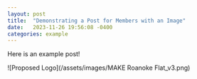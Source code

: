 ```yaml
---
layout: post
title:  "Demonstrating a Post for Members with an Image"
date:   2023-11-26 19:56:08 -0400
categories: example
---
```


Here is an example post!

![Proposed Logo](/assets/images/MAKE Roanoke Flat_v3.png)
